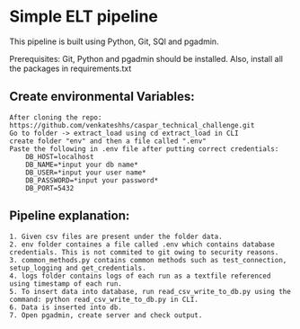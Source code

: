 # Simple ELT pipeline
This pipeline is built using Python, Git, SQl and pgadmin.

Prerequisites:
Git, Python and pgadmin should be installed.
Also, install all the packages in requirements.txt

## Create environmental Variables:
    After cloning the repo: https://github.com/venkateshhs/caspar_technical_challenge.git
    Go to folder -> extract_load using cd extract_load in CLI
    create folder "env" and then a file called ".env"
    Paste the following in .env file after putting correct credentials:
        DB_HOST=localhost
        DB_NAME=*input your db name*
        DB_USER=*input your user name*
        DB_PASSWORD=*input your password*
        DB_PORT=5432

## Pipeline explanation:
    1. Given csv files are present under the folder data.
    2. env folder containes a file called .env which contains database credentials. This is not commited to git owing to security reasons.
    3. common_methods.py contains common methods such as test_connection, setup_logging and get_credentials.    
    4. logs folder contains logs of each run as a textfile referenced using timestamp of each run.
    5. To insert data into database, run read_csv_write_to_db.py using the command: python read_csv_write_to_db.py in CLI.
    6. Data is inserted into db. 
    7. Open pgadmin, create server and check output.   
    
